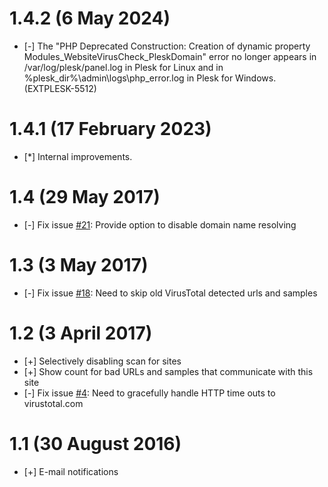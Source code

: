 # 1.4.2 (6 May 2024)

* [-] The "PHP Deprecated Construction: Creation of dynamic property Modules_WebsiteVirusCheck_PleskDomain" error no longer appears in /var/log/plesk/panel.log in Plesk for Linux and in %plesk_dir%\admin\logs\php_error.log in Plesk for Windows. (EXTPLESK-5512)

# 1.4.1 (17 February 2023)

* [*] Internal improvements.

# 1.4 (29 May 2017)

* [-] Fix issue [\#21](https://github.com/plesk/ext-website-virus-check/issues/21): Provide option to disable domain name resolving

# 1.3 (3 May 2017)

* [-] Fix issue [\#18](https://github.com/plesk/ext-website-virus-check/issues/18): Need to skip old VirusTotal detected urls and samples

# 1.2 (3 April 2017)

* [+] Selectively disabling scan for sites
* [+] Show count for bad URLs and samples that communicate with this site
* [-] Fix issue [\#4](https://github.com/plesk/ext-website-virus-check/issues/4): Need to gracefully handle HTTP time outs to virustotal.com

# 1.1 (30 August 2016)

* [+] E-mail notifications
